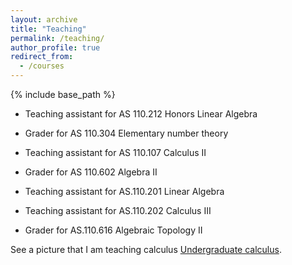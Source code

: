 ```yaml
---
layout: archive
title: "Teaching"
permalink: /teaching/
author_profile: true
redirect_from:
  - /courses
---
```


{% include base_path %}

* Teaching assistant for AS 110.212 Honors Linear Algebra


* Grader for AS 110.304 Elementary number theory 


* Teaching assistant for AS 110.107 Calculus II


* Grader for AS 110.602 Algebra II



* Teaching assistant for AS.110.201 Linear Algebra 



* Teaching assistant for AS.110.202 Calculus III




* Grader for AS.110.616 Algebraic Topology II


See a picture that I am teaching calculus [Undergraduate calculus](https://krieger.jhu.edu/writing-program/projects/mathematics/).





